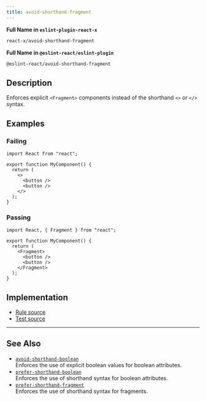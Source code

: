 ```yaml
---
title: avoid-shorthand-fragment
---
```


**Full Name in `eslint-plugin-react-x`**

```sh copy
react-x/avoid-shorthand-fragment
```

**Full Name in `@eslint-react/eslint-plugin`**

```sh copy
@eslint-react/avoid-shorthand-fragment
```

## Description

Enforces explicit `<Fragment>` components instead of the shorthand `<>` or `</>` syntax.

## Examples

### Failing

```tsx
import React from "react";

export function MyComponent() {
  return (
    <>
      <button />
      <button />
    </>
  );
}
```

### Passing

```tsx
import React, { Fragment } from "react";

export function MyComponent() {
  return (
    <Fragment>
      <button />
      <button />
    </Fragment>
  );
}
```

## Implementation

- [Rule source](https://github.com/Rel1cx/eslint-react/tree/main/packages/plugins/eslint-plugin-react-x/src/rules/avoid-shorthand-fragment.ts)
- [Test source](https://github.com/Rel1cx/eslint-react/tree/main/packages/plugins/eslint-plugin-react-x/src/rules/avoid-shorthand-fragment.spec.ts)

---

## See Also

- [`avoid-shorthand-boolean`](./avoid-shorthand-boolean)\
  Enforces the use of explicit boolean values for boolean attributes.
- [`prefer-shorthand-boolean`](./prefer-shorthand-boolean)\
  Enforces the use of shorthand syntax for boolean attributes.
- [`prefer-shorthand-fragment`](./prefer-shorthand-fragment)\
  Enforces the use of shorthand syntax for fragments.
